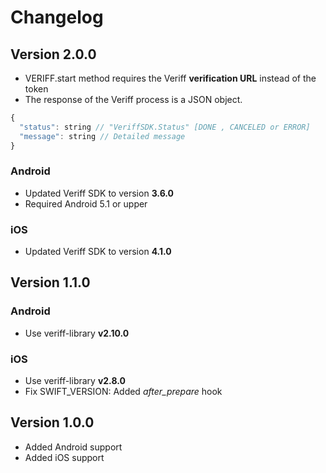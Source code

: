 # Changelog

## Version 2.0.0

* VERIFF.start method requires the Veriff **verification URL** instead of the token
* The response of the Veriff process is a JSON object.

```javascript
{
  "status": string // "VeriffSDK.Status" [DONE , CANCELED or ERROR]
  "message": string // Detailed message
}
```

### Android

* Updated Veriff SDK to version **3.6.0**
* Required Android 5.1 or upper

### iOS

* Updated Veriff SDK to version **4.1.0**

## Version 1.1.0

### Android

* Use veriff-library **v2.10.0**

### iOS

* Use veriff-library **v2.8.0**
* Fix SWIFT_VERSION: Added *after_prepare* hook

## Version 1.0.0

* Added Android support
* Added iOS support